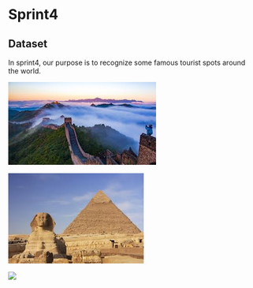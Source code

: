 # Sprint4
## Dataset
In sprint4, our purpose is to recognize some famous tourist spots around the world. 

<p align="left">
  <img src="the great wall1.jpg" >
</p>



<p align="left">
  <img src="pyramid1.jpg" >
</p>

<p align="left">
  <img src="the Eiffel Tower1.jpg">
</p>
